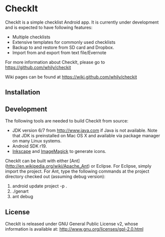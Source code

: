 CheckIt
=======

CheckIt is a simple checklist Android app. It is currently under
development and is expected to have following features:

* Multiple checklists
* Extensive templates for commonly used checklists
* Backup to and restore from SD card and Dropbox.
* Import from and export from text file/Evernote

For more information about CheckIt, please go to
  <https://github.com/whily/checkit>

Wiki pages can be found at
  <https://wiki.github.com/whily/checkit>

Installation
------------

Development
-----------

The following tools are needed to build CheckIt from source:

* JDK version 6/7 from <http://www.java.com> if Java is not available. 
  Note that JDK is preinstalled on Mac OS X and available via package manager
  on many Linux systems. 
* Android SDK r19.
* [Inkscape](http://inkscape.org) and [ImageMagick](http://www.imagemagick.org)
  to generate icons.

CheckIt can be built with either [Ant] (http://en.wikipedia.org/wiki/Apache_Ant)
or Eclipse. For Eclipse, simply import the project. For Ant, type the following
commands at the project directory checked out (assuming debug version):

1. android update project -p .
2. ./genart
3. ant debug

License
-------

CheckIt is released under GNU General Public License v2, whose information
is available at:
  <http://www.gnu.org/licenses/gpl-2.0.html>


